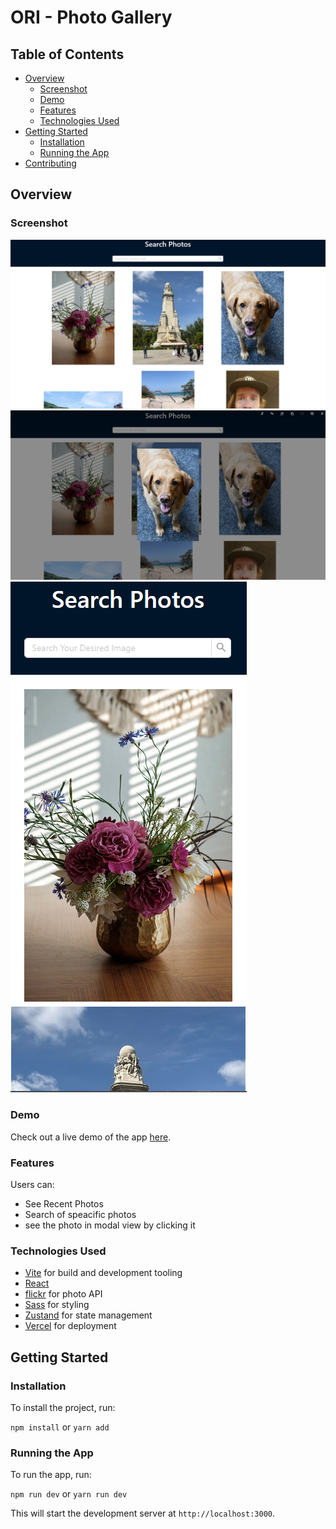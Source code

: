 # ORI - Photo Gallery

## Table of Contents

-   [Overview](#overview)
    -   [Screenshot](#screenshot)
    -   [Demo](#demo)
    -   [Features](#features)
    -   [Technologies Used](#technologies-used)
-   [Getting Started](#getting-started)
    -   [Installation](#installation)
    -   [Running the App](#running-the-app)
-   [Contributing](#contributing)

## Overview

### Screenshot

![Desktop View](./public/desktop-ss.png)
![Desktop View](./public/desktop-modal-ss.png)
![Mobile View](./public/mobile-ss.png)

### Demo

Check out a live demo of the app [here](https://windbnb.netlify.app/).

### Features

Users can:

-   See Recent Photos
-   Search of speacific photos
-   see the photo in modal view by clicking it

### Technologies Used

-   [Vite](https://vitejs.dev/) for build and development tooling
-   [React](https://reactjs.org/)
-   [flickr](https://www.flickr.com/services/api/flickr.photos.search.html) for photo API
-   [Sass](https://sass-lang.com/) for styling
-   [Zustand](https://github.com/pmndrs/zustand) for state management
-   [Vercel](https://www.vercel.com/) for deployment

## Getting Started

### Installation

To install the project, run:

`npm install` or `yarn add`

### Running the App

To run the app, run:

`npm run dev` or `yarn run dev`

This will start the development server at `http://localhost:3000`.
